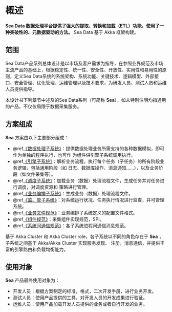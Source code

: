 # 概述

**Sea Data 数据处理平台提供了强大的提取、转换和加载（ETL）功能，使用了一种突破性的、元数据驱动的方法。** Sea Data
基于 Akka 框架构建。

## 范围

Sea Data产品系列总体设计是以市场及客户需求为指导，在参照业界规范及市场主流产品的基础上，根据稳定性、统一性、安全性、开放性、实用性和易用性的原则，定义Sea Data系统的系统架构、系统功能、关键技术、逻辑模型、外部接口、安全管理、优化管理、运维管理以及技术要求，为研发人员、测试人员和运维人员提供指导。

本设计书下列章节中述及的Sea Data系列（可简称 **Sea**），如未特别注明均指通用的产品，不仅仅局限于数据采集服务。

## 方案组成

**Sea** 方案由以下主要部分组成：

- @ref[《数据处理子系统》](../data/index.md)：提供数据处理业务所需支持的各种数据模拟，即可作为单独的程序执行，也可作
  为组件供引擎子系统调用执行。
- @ref[《引擎子系统》](../engine/index.md)：解析业务流程，执行每个任务（子任务）的所有阶段业务逻辑，包括通用阶段（如
  日志、数据库操作、消息通知……），以及业务阶段（如文件采集等）。
- @ref[《调度子系统》](../scheduler/index.md)：加载业务（数据）处理流程文件，生成任务并对任务进行调度，对调度资源和
  策略进行管理。
- @ref[《业务编排子系统》](../choreography/index.md)：生成业务（数据）处理流程文件。
- @ref[《监、管子系统》](../console/index.md)：对系统运行状况、任务执行情况进行监查，并可管理系统。
- @ref[《业务文件规范》](../business_spec/index.md)：业务编排子系统定义的配置文件格式。
- @ref[《组件规范》](../component_spec/index.md)：采集组件实现规范，SPI。
- @ref[《系统间通信规范》](../ic_spec/index.md)：各子系统进程间通信消息规范。

基于 Akka Cluster 和 Akka Cluster role，各子系统以不同的角色存在于 **Sea** ，子系统之间基于 Akka/Akka Cluster 实现服务发现、
注册，消息通信，并提供丰富的引擎路由和负载均衡能力。

## 使用对象

**Sea** 产品最终使用对象为：

- 开发人员：根据方案制定的标准，格式，二次开发手册，进行业务开发。
- 测试人员：使用产品提供的工具，对开发人员的开发成果进行验证。
- 运维人员：使用产品加载开发人员提供的业务或者自行开发的业务。
